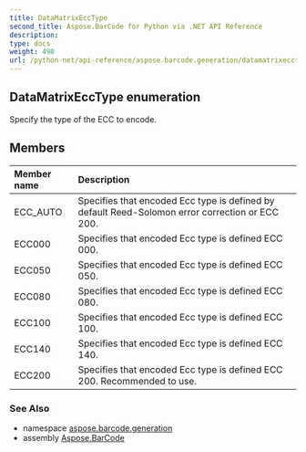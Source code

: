 ```yaml
---
title: DataMatrixEccType
second_title: Aspose.BarCode for Python via .NET API Reference
description: 
type: docs
weight: 490
url: /python-net/api-reference/aspose.barcode.generation/datamatrixecctype/
---
```


## DataMatrixEccType enumeration

Specify the type of the ECC to encode.

## Members
| Member name | Description |
| :- | :- |
|ECC_AUTO|Specifies that encoded Ecc type is defined by default Reed-Solomon error correction or ECC 200.|
|ECC000|Specifies that encoded Ecc type is defined ECC 000.|
|ECC050|Specifies that encoded Ecc type is defined ECC 050.|
|ECC080|Specifies that encoded Ecc type is defined ECC 080.|
|ECC100|Specifies that encoded Ecc type is defined ECC 100.|
|ECC140|Specifies that encoded Ecc type is defined ECC 140.|
|ECC200|Specifies that encoded Ecc type is defined ECC 200. Recommended to use.|

### See Also

* namespace [aspose.barcode.generation](/barcode/python-net/api-reference/aspose.barcode.generation/)
* assembly [Aspose.BarCode](/barcode/python-net/api-reference/)

